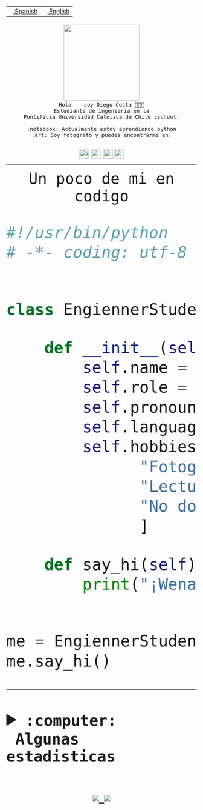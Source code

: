 <table border="0"  align="right">
 <tr><td><a href="README.md"><img src="https://upload.wikimedia.org/wikipedia/commons/thumb/8/89/Bandera_de_Espa%C3%B1a.svg/1200px-Bandera_de_Espa%C3%B1a.svg.png" height="10"> Spanish</a></td>
 <td><a href="README.en.md"><img src="https://upload.wikimedia.org/wikipedia/commons/a/a4/Flag_of_the_United_States.svg" height="10"> English</a></td></tr>
</table><br><br><br>


<p align="center">
  <img src="https://github.com/diegocostares/diegocostares/blob/main/Images/aaa2.gif?raw=true" width="200px">
  <br><samp>
    Hola <img src="https://media.giphy.com/media/hvRJCLFzcasrR4ia7z/giphy.gif" width="16px"> soy Diego Costa 👨🏻‍💻<br>
    Estudiante de ingeniería en la <br>
    Pontificia Universidad Católica de Chile :school:<br>
  <br>
    :notebook: Actualmente estoy aprendiendo python <br>
    :art: Soy fotografo y puedes encontrarme en: <br>
  <br></samp>
  
</p>

<p align="center">
   <a href="https://instagram.com/diegocosta_no" target="blank">
    <img 
    align="center" src="https://cdn.jsdelivr.net/npm/simple-icons@3.0.1/icons/instagram.svg" alt="instagram" height="25px" width="25px" />
  </a>
  <a style="border: 3px solid; color: white;"href="https://t.me/diegocosta_no" target="blank">
  <img
  align="center" alt="Telegram" width="25px" src="https://icons-for-free.com/iconfiles/png/512/Telegram-1324888767380505522.png" />
</a>
<a href="https://api.whatsapp.com/send?phone=56971897835&text=Hola!" target="blank">
  <img
  align="center" alt="wtsp" width="25px" src="https://img.icons8.com/pastel-glyph/2x/whatsapp--v2.png" />
</a>
<a href="https://www.linkedin.com/in/diego-costa-786249213/" target="blank">
  <img
  align="center" alt="wtsp" width="25px" src="https://img.icons8.com/metro/452/linkedin.png" />
</a>

  </a>
</p>

---


<p align="center"><font size="25"><samp>Un poco de mi en codigo</samp></front></p>


```python
#!/usr/bin/python
# -*- coding: utf-8 -*-


class EngiennerStudent:

    def __init__(self):
        self.name = "Diego Costa"
        self.role = "Estudiante"
        self.pronouns = "he/him"
        self.language_spoken = ["es_CL", "en_US"]
        self.hobbies = [
              "Fotografia",
              "Lectura",
              "No dormir",
              ]

    def say_hi(self):
        print("¡Wena mundo!")


me = EngiennerStudent()
me.say_hi()
```
---
<details>
  <summary><b><samp>:computer: &nbsp;Algunas estadisticas</samp></b></summary>
  <br/></p>

<!--START_SECTION:waka-->
**Soy nocturno 🦉** 

```text
🌞 Mañana     0 commits      ░░░░░░░░░░░░░░░░░░░░░░░░░   0.0% 
🌆 Día        73 commits     █████████░░░░░░░░░░░░░░░░   35.96% 
🌃 Tarde      60 commits     ███████░░░░░░░░░░░░░░░░░░   29.56% 
🌙 Noche      70 commits     ████████░░░░░░░░░░░░░░░░░   34.48%

```
📅 **Soy más productivo los Miércoles** 

```text
Lunes        1 commits      ░░░░░░░░░░░░░░░░░░░░░░░░░   0.49% 
Martes       5 commits      ░░░░░░░░░░░░░░░░░░░░░░░░░   2.46% 
Miércoles    87 commits     ██████████░░░░░░░░░░░░░░░   42.86% 
Jueves       20 commits     ██░░░░░░░░░░░░░░░░░░░░░░░   9.85% 
Viernes      8 commits      █░░░░░░░░░░░░░░░░░░░░░░░░   3.94% 
Sábado       62 commits     ███████░░░░░░░░░░░░░░░░░░   30.54% 
Domingo      20 commits     ██░░░░░░░░░░░░░░░░░░░░░░░   9.85%

```


📊 **Esta semana me dediqué a** 

```text
🐱‍💻 Proyectos: 
contenidos               9 mins              █████████████░░░░░░░░░░░░   52.48% 
Entrega orga FINAL       4 mins              ██████░░░░░░░░░░░░░░░░░░░   24.34% 
diegocostares-iic2233-2023 mins              ████░░░░░░░░░░░░░░░░░░░░░   18.85% 
Unknown Project          0 secs              █░░░░░░░░░░░░░░░░░░░░░░░░   4.23% 
Syllabus                 0 secs              ░░░░░░░░░░░░░░░░░░░░░░░░░   0.11%

```


 Last Updated on 21/11/2021
<!--END_SECTION:waka-->
  
  

 <p align="center"> <img src="https://github-readme-stats.vercel.app/api?username=diegocostares&show_icons=true&theme=ayu-mirage" alt="abhisheknaiidu" /></p>
 
</details>

<p align=center>
  <a href="https://github.com/diegocostares">
    <img src="https://badges.pufler.dev/visits/diegocostares/diegocostares?style=flat-square&color=black&logo=github">
  </a>
  <a href="https://github.com/diegocostares?tab=repositories">
    <img src="https://badges.pufler.dev/repos/diegocostares?style=flat-square&color=black&logo=github">
  </a>
</p>
